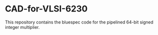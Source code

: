 # CAD-for-VLSI-6230
This repository contains the bluespec code for the pipelined 64-bit signed integer multiplier.
